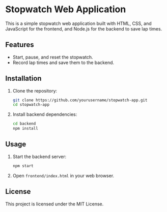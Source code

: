 # Stopwatch Web Application

This is a simple stopwatch web application built with HTML, CSS, and JavaScript for the frontend, and Node.js for the backend to save lap times.

## Features

- Start, pause, and reset the stopwatch.
- Record lap times and save them to the backend.

## Installation

1. Clone the repository:
    ```sh
    git clone https://github.com/yourusername/stopwatch-app.git
    cd stopwatch-app
    ```

2. Install backend dependencies:
    ```sh
    cd backend
    npm install
    ```

## Usage

1. Start the backend server:
    ```sh
    npm start
    ```

2. Open `frontend/index.html` in your web browser.

## License

This project is licensed under the MIT License.
